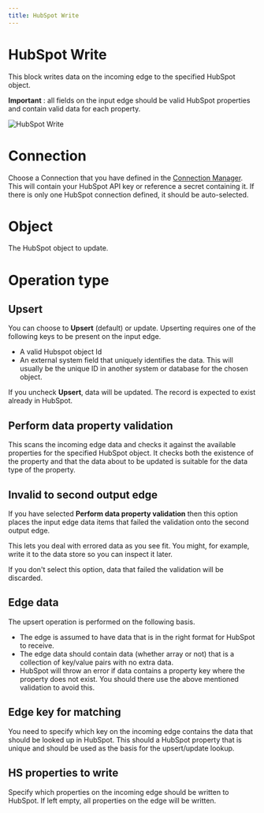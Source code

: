 ```yaml
---
title: HubSpot Write
---
```


# HubSpot Write

This block writes data on the incoming edge to the specified HubSpot object.

**Important** : all fields on the input edge should be valid HubSpot properties and contain valid data for each property.

![HubSpot Write](hubspot-write.png#width=300)


# Connection
Choose a Connection that you have defined in the [Connection Manager](Connections.md). 
This will contain your HubSpot API key or reference a secret containing it. If there is only one HubSpot connection
defined, it should be auto-selected.

# Object 
The HubSpot object to update.

# Operation type
## Upsert
You can choose to **Upsert** (default) or update. Upserting requires one of the following keys to be present on the input edge.

- A valid Hubspot object Id
- An external system field that uniquely identifies the data. This will usually be the unique ID in another system or database for the chosen object.

If you uncheck **Upsert**, data will be updated. The record is expected to exist already in HubSpot.

## Perform data property validation
This scans the incoming edge data and checks it against the available properties for the specified HubSpot object.
It checks both the existence of the property and that the data about to be updated is suitable for the data type of the property.

## Invalid to second output edge
If you have selected **Perform data property validation** then this option places the input edge data items that failed the validation
onto the second output edge.

This lets you deal with errored data as you see fit. You might, for example, write it to the data store so you can inspect it later.

If you don't select this option, data that failed the validation will be discarded.

## Edge data
The upsert operation is performed on the following basis.

- The edge is assumed to have data that is in the right format for HubSpot to receive.
- The edge data should contain data (whether array or not) that is a collection of key/value pairs with no extra data.
- HubSpot will throw an error if data contains a property key where the property does not exist. You should there use the above mentioned validation to avoid this.

## Edge key for matching 
You need to specify which key on the incoming edge contains the data that should be looked up in HubSpot.
This should a HubSpot property that is unique and should be used as the basis for the upsert/update lookup.

## HS properties to write
Specify which properties on the incoming edge should be written to HubSpot. 
If left empty, all properties on the edge will be written.

